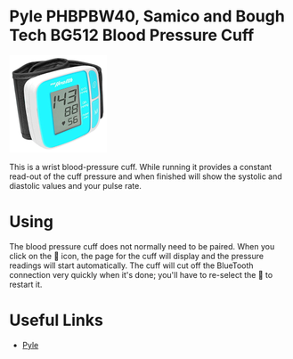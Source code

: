 # Pyle PHBPBW40, Samico and Bough Tech BG512 Blood Pressure Cuff

![Cuff](../DevicePictures/Samico_BloodPressure_BG512-175.png)

This is a wrist blood-pressure cuff. While running it provides a constant read-out of the cuff pressure
and when finished will show the systolic and diastolic values and your pulse rate.

# Using

The blood pressure cuff does not normally need to be paired. When you click on the 🏥 icon, the page for the cuff will display and the pressure readings will start automatically. The cuff will cut off the BlueTooth connection very quickly when it's done; you'll have to re-select the 🏥 to restart it. 

# Useful Links

* [Pyle](https://www.pyleaudio.com/sku/PHBPBW40BK/Bluetooth-SMART-Wrist-Blood-Pressure-Monitor-with-Free-Downloadable-Health-Tracking-App-and-Adjustable-Strap,-Safe-for-All-Ages-(Black-Color))

